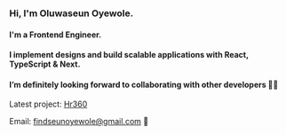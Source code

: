 ### Hi, I'm Oluwaseun Oyewole.
#### I'm a Frontend Engineer.
#### I implement designs and build scalable applications with React, TypeScript & Next.
#### I’m definitely looking forward to collaborating with other developers 🤝🤝

Latest project: [Hr360](https://hr-360-dashboard.vercel.app/)

Email: findseunoyewole@gmail.com 📧
